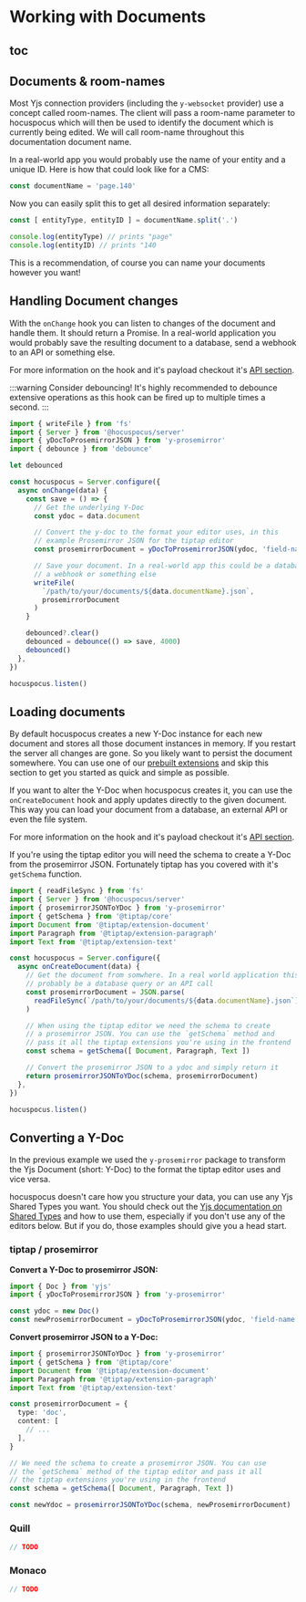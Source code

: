 # Working with Documents

## toc

## Documents & room-names

Most Yjs connection providers (including the `y-websocket` provider) use a concept called room-names. The client will pass a room-name parameter to hocuspocus which will then be used to identify the document which is currently being edited. We will call room-name throughout this documentation document name.

In a real-world app you would probably use the name of your entity and a unique ID. Here is how that could look like for a CMS:

```js
const documentName = 'page.140'
```

Now you can easily split this to get all desired information separately:

```js
const [ entityType, entityID ] = documentName.split('.')

console.log(entityType) // prints "page"
console.log(entityID) // prints "140
```

This is a recommendation, of course you can name your documents however you want!

## Handling Document changes

With the `onChange` hook you can listen to changes of the document and handle them. It should return a Promise. In a real-world application you would probably save the resulting document to a database, send a webhook to an API
or something else.

For more information on the hook and it's payload checkout it's [API section](/api/on-change).

:::warning Consider debouncing!
It's highly recommended to debounce extensive operations as this hook can be fired up to multiple times a second.
:::

```typescript
import { writeFile } from 'fs'
import { Server } from '@hocuspocus/server'
import { yDocToProsemirrorJSON } from 'y-prosemirror'
import { debounce } from 'debounce'

let debounced

const hocuspocus = Server.configure({
  async onChange(data) {
    const save = () => {
      // Get the underlying Y-Doc
      const ydoc = data.document

      // Convert the y-doc to the format your editor uses, in this
      // example Prosemirror JSON for the tiptap editor
      const prosemirrorDocument = yDocToProsemirrorJSON(ydoc, 'field-name')

      // Save your document. In a real-world app this could be a database query
      // a webhook or something else
      writeFile(
        `/path/to/your/documents/${data.documentName}.json`,
        prosemirrorDocument
      )
    }

    debounced?.clear()
    debounced = debounce(() => save, 4000)
    debounced()
  },
})

hocuspocus.listen()
```

## Loading documents

By default hocuspocus creates a new Y-Doc instance for each new document and stores all those document instances in memory. If you restart the server all changes are gone. So you likely want to persist the document somewhere. You can use one of our [prebuilt extensions](/guide/extensions) and skip this section to get you started as quick and simple as possible.

If you want to alter the Y-Doc when hocuspocus creates it, you can use the `onCreateDocument` hook and apply updates directly to the given document. This way you can load your document from a database, an external API or even the file system.

For more information on the hook and it's payload checkout it's [API section](/api/on-create-document).

If you're using the tiptap editor you will need the schema to create a Y-Doc from the prosemirror JSON. Fortunately tiptap has you covered with it's `getSchema` function.

```typescript
import { readFileSync } from 'fs'
import { Server } from '@hocuspocus/server'
import { prosemirrorJSONToYDoc } from 'y-prosemirror'
import { getSchema } from '@tiptap/core'
import Document from '@tiptap/extension-document'
import Paragraph from '@tiptap/extension-paragraph'
import Text from '@tiptap/extension-text'

const hocuspocus = Server.configure({
  async onCreateDocument(data) {
    // Get the document from somwhere. In a real world application this would
    // probably be a database query or an API call
    const prosemirrorDocument = JSON.parse(
      readFileSync(`/path/to/your/documents/${data.documentName}.json`) || "{}"
    )

    // When using the tiptap editor we need the schema to create
    // a prosemirror JSON. You can use the `getSchema` method and
    // pass it all the tiptap extensions you're using in the frontend
    const schema = getSchema([ Document, Paragraph, Text ])

    // Convert the prosemirror JSON to a ydoc and simply return it
    return prosemirrorJSONToYDoc(schema, prosemirrorDocument)
  },
})

hocuspocus.listen()
```

## Converting a Y-Doc

In the previous example we used the `y-prosemirror` package to transform the Yjs Document (short: Y-Doc) to the format the tiptap editor uses and vice versa.

hocuspocus doesn't care how you structure your data, you can use any Yjs Shared Types you want. You should check out the [Yjs documentation on Shared Types](https://docs.yjs.dev/getting-started/working-with-shared-types) and how to use them, especially if you don't use any of the editors below. But if you do, those examples should give you a head start.


### tiptap / prosemirror

**Convert a Y-Doc to prosemirror JSON:**

```typescript
import { Doc } from 'yjs'
import { yDocToProsemirrorJSON } from 'y-prosemirror'

const ydoc = new Doc()
const newProsemirrorDocument = yDocToProsemirrorJSON(ydoc, 'field-name');
```

**Convert prosemirror JSON to a Y-Doc:**

```typescript
import { prosemirrorJSONToYDoc } from 'y-prosemirror'
import { getSchema } from '@tiptap/core'
import Document from '@tiptap/extension-document'
import Paragraph from '@tiptap/extension-paragraph'
import Text from '@tiptap/extension-text'

const prosemirrorDocument = {
  type: 'doc',
  content: [
    // ...
  ],
}

// We need the schema to create a prosemirror JSON. You can use
// the `getSchema` method of the tiptap editor and pass it all
// the tiptap extensions you're using in the frontend
const schema = getSchema([ Document, Paragraph, Text ])

const newYdoc = prosemirrorJSONToYDoc(schema, newProsemirrorDocument)
```

### Quill

```typescript
// TODO
```

### Monaco

```typescript
// TODO
```
